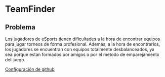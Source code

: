 # TeamFinder
## Problema

Los jugadores de eSports tienen dificultades a la hora de encontrar equipos para jugar torneos de forma profesional. Además, a la hora de encontrarlos, los jugadores se encuentran con equipos totalmente desbalanceados, ya sea porque estan formados por amigos o por el metodo de emparejamiento del juego.

[Configuración de github](./docs/conf.md) 
